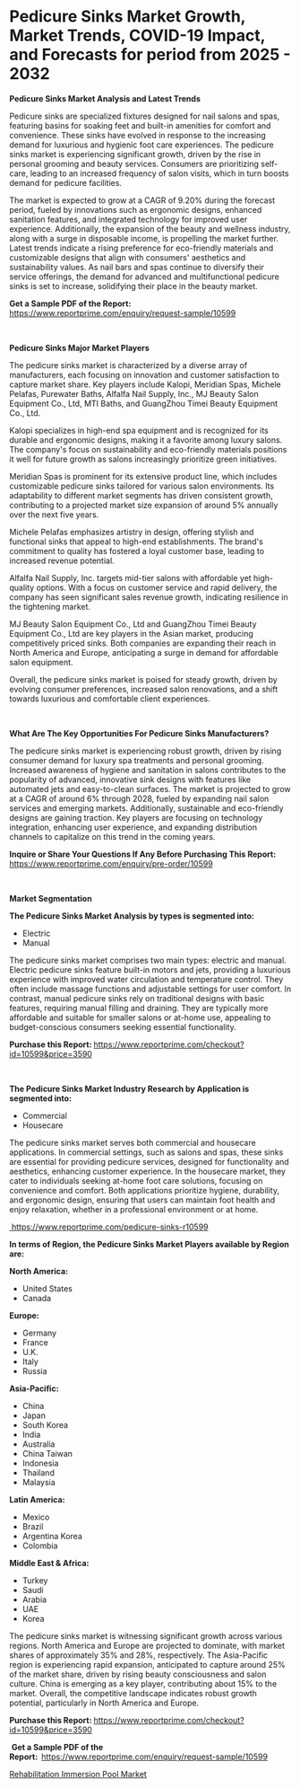 <p><h1>Pedicure Sinks Market Growth, Market Trends, COVID-19 Impact, and Forecasts for period from 2025 - 2032</h1></p><p><strong>Pedicure Sinks Market Analysis and Latest Trends</strong></p>
<p><p>Pedicure sinks are specialized fixtures designed for nail salons and spas, featuring basins for soaking feet and built-in amenities for comfort and convenience. These sinks have evolved in response to the increasing demand for luxurious and hygienic foot care experiences. The pedicure sinks market is experiencing significant growth, driven by the rise in personal grooming and beauty services. Consumers are prioritizing self-care, leading to an increased frequency of salon visits, which in turn boosts demand for pedicure facilities.</p><p>The market is expected to grow at a CAGR of 9.20% during the forecast period, fueled by innovations such as ergonomic designs, enhanced sanitation features, and integrated technology for improved user experience. Additionally, the expansion of the beauty and wellness industry, along with a surge in disposable income, is propelling the market further. Latest trends indicate a rising preference for eco-friendly materials and customizable designs that align with consumers' aesthetics and sustainability values. As nail bars and spas continue to diversify their service offerings, the demand for advanced and multifunctional pedicure sinks is set to increase, solidifying their place in the beauty market.</p></p>
<p><strong>Get a Sample PDF of the Report:&nbsp;</strong> <a href="https://www.reportprime.com/enquiry/request-sample/10599?utm_campaign=3309&utm_medium=2&utm_source=Github&utm_content=ia&utm_term=20032025&utm_id=pedicure-sinks">https://www.reportprime.com/enquiry/request-sample/10599</a></p>
<p>&nbsp;</p>
<p><strong>Pedicure Sinks Major Market Players</strong></p>
<p><p>The pedicure sinks market is characterized by a diverse array of manufacturers, each focusing on innovation and customer satisfaction to capture market share. Key players include Kalopi, Meridian Spas, Michele Pelafas, Purewater Baths, Alfalfa Nail Supply, Inc., MJ Beauty Salon Equipment Co., Ltd, MTI Baths, and GuangZhou Timei Beauty Equipment Co., Ltd.</p><p>Kalopi specializes in high-end spa equipment and is recognized for its durable and ergonomic designs, making it a favorite among luxury salons. The company's focus on sustainability and eco-friendly materials positions it well for future growth as salons increasingly prioritize green initiatives. </p><p>Meridian Spas is prominent for its extensive product line, which includes customizable pedicure sinks tailored for various salon environments. Its adaptability to different market segments has driven consistent growth, contributing to a projected market size expansion of around 5% annually over the next five years.</p><p>Michele Pelafas emphasizes artistry in design, offering stylish and functional sinks that appeal to high-end establishments. The brand's commitment to quality has fostered a loyal customer base, leading to increased revenue potential.</p><p>Alfalfa Nail Supply, Inc. targets mid-tier salons with affordable yet high-quality options. With a focus on customer service and rapid delivery, the company has seen significant sales revenue growth, indicating resilience in the tightening market.</p><p>MJ Beauty Salon Equipment Co., Ltd and GuangZhou Timei Beauty Equipment Co., Ltd are key players in the Asian market, producing competitively priced sinks. Both companies are expanding their reach in North America and Europe, anticipating a surge in demand for affordable salon equipment.</p><p>Overall, the pedicure sinks market is poised for steady growth, driven by evolving consumer preferences, increased salon renovations, and a shift towards luxurious and comfortable client experiences.</p></p>
<p>&nbsp;</p>
<p><strong>What Are The Key Opportunities For Pedicure Sinks Manufacturers?</strong></p>
<p><p>The pedicure sinks market is experiencing robust growth, driven by rising consumer demand for luxury spa treatments and personal grooming. Increased awareness of hygiene and sanitation in salons contributes to the popularity of advanced, innovative sink designs with features like automated jets and easy-to-clean surfaces. The market is projected to grow at a CAGR of around 6% through 2028, fueled by expanding nail salon services and emerging markets. Additionally, sustainable and eco-friendly designs are gaining traction. Key players are focusing on technology integration, enhancing user experience, and expanding distribution channels to capitalize on this trend in the coming years.</p></p>
<p><strong>Inquire or Share Your Questions If Any Before Purchasing This Report:</strong> <a href="https://www.reportprime.com/enquiry/pre-order/10599?utm_campaign=3309&utm_medium=2&utm_source=Github&utm_content=ia&utm_term=20032025&utm_id=pedicure-sinks">https://www.reportprime.com/enquiry/pre-order/10599</a></p>
<p>&nbsp;</p>
<p><strong>Market Segmentation</strong></p>
<p><strong>The Pedicure Sinks Market Analysis by types is segmented into:</strong></p>
<p><ul><li>Electric</li><li>Manual</li></ul></p>
<p><p>The pedicure sinks market comprises two main types: electric and manual. Electric pedicure sinks feature built-in motors and jets, providing a luxurious experience with improved water circulation and temperature control. They often include massage functions and adjustable settings for user comfort. In contrast, manual pedicure sinks rely on traditional designs with basic features, requiring manual filling and draining. They are typically more affordable and suitable for smaller salons or at-home use, appealing to budget-conscious consumers seeking essential functionality.</p></p>
<p><strong>Purchase this Report:&nbsp;</strong><a href="https://www.reportprime.com/checkout?id=10599&price=3590&utm_campaign=3309&utm_medium=2&utm_source=Github&utm_content=ia&utm_term=20032025&utm_id=pedicure-sinks">https://www.reportprime.com/checkout?id=10599&price=3590</a></p>
<p>&nbsp;</p>
<p><strong>The Pedicure Sinks Market Industry Research by Application is segmented into:</strong></p>
<p><ul><li>Commercial</li><li>Housecare</li></ul></p>
<p><p>The pedicure sinks market serves both commercial and housecare applications. In commercial settings, such as salons and spas, these sinks are essential for providing pedicure services, designed for functionality and aesthetics, enhancing customer experience. In the housecare market, they cater to individuals seeking at-home foot care solutions, focusing on convenience and comfort. Both applications prioritize hygiene, durability, and ergonomic design, ensuring that users can maintain foot health and enjoy relaxation, whether in a professional environment or at home.</p></p>
<p><a href="https://www.reportprime.com/pedicure-sinks-r10599?utm_campaign=3309&utm_medium=2&utm_source=Github&utm_content=ia&utm_term=20032025&utm_id=pedicure-sinks">&nbsp;https://www.reportprime.com/pedicure-sinks-r10599</a></p>
<p><strong>In terms of Region, the Pedicure Sinks Market Players available by Region are:</strong></p>
<p>
    <p> <strong> North America: </strong>
        <ul>
            <li>United States</li>
            <li>Canada</li>
        </ul>
        </p> 
    <p> <strong> Europe: </strong>
        <ul>
            <li>Germany</li>
            <li>France</li>
            <li>U.K.</li>
            <li>Italy</li>
            <li>Russia</li>
        </ul>
        </p> 
    <p> <strong> Asia-Pacific: </strong>
        <ul>
            <li>China</li>
            <li>Japan</li>
            <li>South Korea</li>
            <li>India</li>
            <li>Australia</li>
            <li>China Taiwan</li>
            <li>Indonesia</li>
            <li>Thailand</li>
            <li>Malaysia</li>
        </ul>
        </p> 
    <p> <strong> Latin America: </strong>
        <ul>
            <li>Mexico</li>
            <li>Brazil</li>
            <li>Argentina Korea</li>
            <li>Colombia</li>
        </ul>
        </p> 
    <p> <strong> Middle East & Africa: </strong>
        <ul>
            <li>Turkey</li>
            <li>Saudi</li>
            <li>Arabia</li>
            <li>UAE</li>
            <li>Korea</li>
        </ul>
    </p>
    </p>
<p><p>The pedicure sinks market is witnessing significant growth across various regions. North America and Europe are projected to dominate, with market shares of approximately 35% and 28%, respectively. The Asia-Pacific region is experiencing rapid expansion, anticipated to capture around 25% of the market share, driven by rising beauty consciousness and salon culture. China is emerging as a key player, contributing about 15% to the market. Overall, the competitive landscape indicates robust growth potential, particularly in North America and Europe.</p></p>
<p><strong>Purchase this Report: </strong><a href="https://www.reportprime.com/checkout?id=10599&price=3590&utm_campaign=3309&utm_medium=2&utm_source=Github&utm_content=ia&utm_term=20032025&utm_id=pedicure-sinks">https://www.reportprime.com/checkout?id=10599&price=3590</a></p>
<p>&nbsp;<strong>Get a Sample PDF of the Report:&nbsp;&nbsp;</strong><a href="https://www.reportprime.com/enquiry/request-sample/10599?utm_campaign=3309&utm_medium=2&utm_source=Github&utm_content=ia&utm_term=20032025&utm_id=pedicure-sinks">https://www.reportprime.com/enquiry/request-sample/10599</a></p>
<p><strong></strong></p>
<p><p><a href="https://github.com/shrebasokib/Market-Research-Report-List-1/blob/main/rehabilitation-immersion-pool-market.md?utm_campaign=3309&utm_medium=2&utm_source=Github&utm_content=ia&utm_term=20032025&utm_id=pedicure-sinks">Rehabilitation Immersion Pool Market</a></p></p>